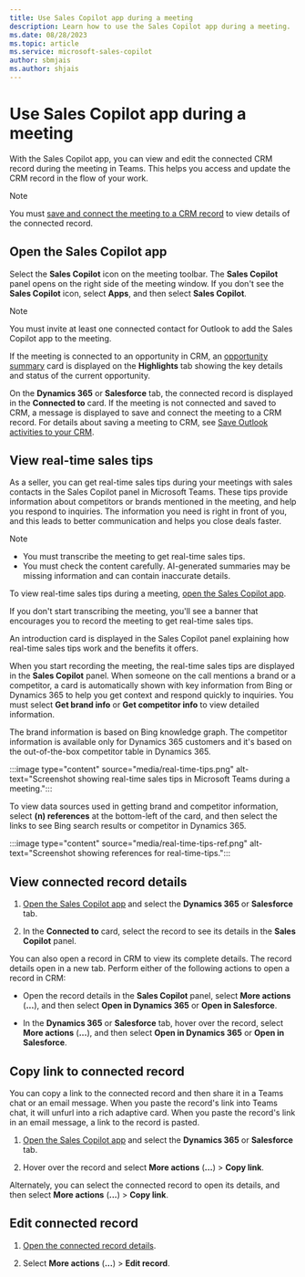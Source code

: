 ```yaml
---
title: Use Sales Copilot app during a meeting
description: Learn how to use the Sales Copilot app during a meeting.
ms.date: 08/28/2023
ms.topic: article
ms.service: microsoft-sales-copilot
author: sbmjais
ms.author: shjais
---
```


# Use Sales Copilot app during a meeting

With the Sales Copilot app, you can view and edit the connected CRM record during the meeting in Teams. This helps you access and update the CRM record in the flow of your work.

> [!NOTE]
> You must [save and connect the meeting to a CRM record](save-outlook-activities-crm.md) to view details of the connected record.

## Open the Sales Copilot app

Select the **Sales Copilot** icon on the meeting toolbar. The **Sales Copilot** panel opens on the right side of the meeting window. If you don't see the **Sales Copilot** icon, select **Apps**, and then select **Sales Copilot**.

> [!NOTE]
> You must invite at least one connected contact for Outlook to add the Sales Copilot app to the meeting.

If the meeting is connected to an opportunity in CRM, an [opportunity summary](view-opportunity-summary.md) card is displayed on the **Highlights** tab showing the key details and status of the current opportunity.

On the **Dynamics 365** or **Salesforce** tab, the connected record is displayed in the **Connected to** card.
If the meeting is not connected and saved to CRM, a message is displayed to save and connect the meeting to a CRM record. For details about saving a meeting to CRM, see [Save Outlook activities to your CRM](save-outlook-activities-crm.md).

## View real-time sales tips

As a seller, you can get real-time sales tips during your meetings with sales contacts in the Sales Copilot panel in Microsoft Teams. These tips provide information about competitors or brands mentioned in the meeting, and help you respond to inquiries. The information you need is right in front of you, and this leads to better communication and helps you close deals faster.

> [!NOTE]
> - You must transcribe the meeting to get real-time sales tips.
> - You must check the content carefully. AI-generated summaries may be missing information and can contain inaccurate details.

To view real-time sales tips during a meeting, [open the Sales Copilot app](#open-the-sales-copilot-app).

If you don't start transcribing the meeting, you'll see a banner that encourages you to record the meeting to get real-time sales tips.

An introduction card is displayed in the Sales Copilot panel explaining how real-time sales tips work and the benefits it offers.

When you start recording the meeting, the real-time sales tips are displayed in the **Sales Copilot** panel. When someone on the call mentions a brand or a competitor, a card is automatically shown with key information from Bing or Dynamics 365 to help you get context and respond quickly to inquiries. You must select **Get brand info** or **Get competitor info** to view detailed information.

The brand information is based on Bing knowledge graph. The competitor information is available only for Dynamics 365 customers and it's based on the out-of-the-box competitor table in Dynamics 365.

:::image type="content" source="media/real-time-tips.png" alt-text="Screenshot showing real-time sales tips in Microsoft Teams during a meeting.":::

To view data sources used in getting brand and competitor information, select **(n) references** at the bottom-left of the card, and then select the links to see Bing search results or competitor in Dynamics 365.

:::image type="content" source="media/real-time-tips-ref.png" alt-text="Screenshot showing references for real-time-tips.":::


## View connected record details

1. [Open the Sales Copilot app](#open-the-sales-copilot-app) and select the **Dynamics 365** or **Salesforce** tab.

1. In the **Connected to** card, select the record to see its details in the **Sales Copilot** panel.

You can also open a record in CRM to view its complete details. The record details open in a new tab. Perform either of the following actions to open a record in CRM:

- Open the record details in the **Sales Copilot** panel, select **More actions** (**...**), and then select **Open in Dynamics 365** or **Open in Salesforce**.

- In the **Dynamics 365** or **Salesforce** tab, hover over the record, select **More actions** (**...**), and then select **Open in Dynamics 365** or **Open in Salesforce**.

## Copy link to connected record

You can copy a link to the connected record and then share it in a Teams chat or an email message. When you paste the record's link into Teams chat, it will unfurl into a rich adaptive card. When you paste the record's link in an email message, a link to the record is pasted.

1. [Open the Sales Copilot app](#open-the-sales-copilot-app) and select the **Dynamics 365** or **Salesforce** tab.

1. Hover over the record and select **More actions** (**...**) > **Copy link**.

Alternately, you can select the connected record to open its details, and then select **More actions** (**...**) > **Copy link**.

## Edit connected record

1. [Open the connected record details](#view-connected-record-details).

1. Select **More actions** (**...**) > **Edit record**.
